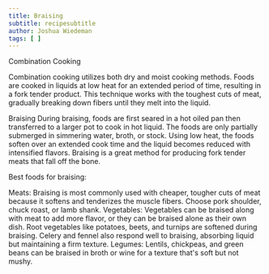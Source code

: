 ```yaml
---
title: Braising
subtitle: recipesubtitle
author: Joshua Wiedeman
tags: [ ]
---
```


Combination Cooking

Combination cooking utilizes both dry and moist cooking methods. Foods are cooked in liquids at low heat for an extended period of time, resulting in a fork tender product. This technique works with the toughest cuts of meat, gradually breaking down fibers until they melt into the liquid.

Braising
During braising, foods are first seared in a hot oiled pan then transferred to a larger pot to cook in hot liquid. The foods are only partially submerged in simmering water, broth, or stock. Using low heat, the foods soften over an extended cook time and the liquid becomes reduced with intensified flavors. Braising is a great method for producing fork tender meats that fall off the bone.

Best foods for braising:

Meats: Braising is most commonly used with cheaper, tougher cuts of meat because it softens and tenderizes the muscle fibers. Choose pork shoulder, chuck roast, or lamb shank.
Vegetables: Vegetables can be braised along with meat to add more flavor, or they can be braised alone as their own dish. Root vegetables like potatoes, beets, and turnips are softened during braising. Celery and fennel also respond well to braising, absorbing liquid but maintaining a firm texture.
Legumes: Lentils, chickpeas, and green beans can be braised in broth or wine for a texture that's soft but not mushy.